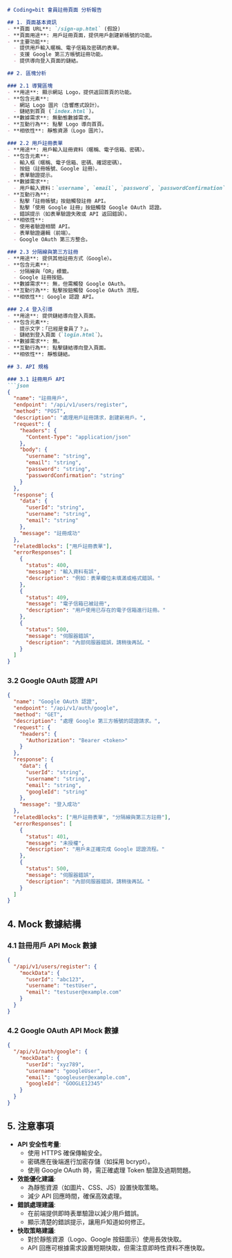 ```markdown
# Coding∞bit 會員註冊頁面 分析報告

## 1. 頁面基本資訊
- **頁面 URL**: `/sign-up.html` (假設)
- **頁面用途**: 用戶註冊頁面，提供用戶創建新帳號的功能。
- **主要功能**: 
  - 提供用戶輸入暱稱、電子信箱及密碼的表單。
  - 支援 Google 第三方帳號註冊功能。
  - 提供導向登入頁面的鏈結。

## 2. 區塊分析

### 2.1 導覽區塊
- **用途**: 顯示網站 Logo，提供返回首頁的功能。
- **包含元素**: 
  - 網站 Logo 圖片（含響應式設計）。
  - 鏈結到首頁 (`index.html`)。
- **數據需求**: 無動態數據需求。
- **互動行為**: 點擊 Logo 導向首頁。
- **相依性**: 靜態資源（Logo 圖片）。

### 2.2 用戶註冊表單
- **用途**: 用戶輸入註冊資料（暱稱、電子信箱、密碼）。
- **包含元素**: 
  - 輸入框（暱稱、電子信箱、密碼、確認密碼）。
  - 按鈕（註冊帳號、Google 註冊）。
  - 表單驗證提示。
- **數據需求**: 
  - 用戶輸入資料：`username`, `email`, `password`, `passwordConfirmation`。
- **互動行為**:
  - 點擊「註冊帳號」按鈕觸發註冊 API。
  - 點擊「使用 Google 註冊」按鈕觸發 Google OAuth 認證。
  - 錯誤提示（如表單驗證失敗或 API 返回錯誤）。
- **相依性**: 
  - 使用者驗證相關 API。
  - 表單驗證邏輯（前端）。
  - Google OAuth 第三方整合。

### 2.3 分隔線與第三方註冊
- **用途**: 提供其他註冊方式（Google）。
- **包含元素**: 
  - 分隔線與「OR」標籤。
  - Google 註冊按鈕。
- **數據需求**: 無，但需觸發 Google OAuth。
- **互動行為**: 點擊按鈕觸發 Google OAuth 流程。
- **相依性**: Google 認證 API。

### 2.4 登入引導
- **用途**: 提供鏈結導向登入頁面。
- **包含元素**: 
  - 提示文字：「已經是會員了？」。
  - 鏈結到登入頁面（`login.html`）。
- **數據需求**: 無。
- **互動行為**: 點擊鏈結導向登入頁面。
- **相依性**: 靜態鏈結。

## 3. API 規格

### 3.1 註冊用戶 API
```json
{
  "name": "註冊用戶",
  "endpoint": "/api/v1/users/register",
  "method": "POST",
  "description": "處理用戶註冊請求，創建新用戶。",
  "request": {
    "headers": {
      "Content-Type": "application/json"
    },
    "body": {
      "username": "string",
      "email": "string",
      "password": "string",
      "passwordConfirmation": "string"
    }
  },
  "response": {
    "data": {
      "userId": "string",
      "username": "string",
      "email": "string"
    },
    "message": "註冊成功"
  },
  "relatedBlocks": ["用戶註冊表單"],
  "errorResponses": [
    {
      "status": 400,
      "message": "輸入資料有誤",
      "description": "例如：表單欄位未填滿或格式錯誤。"
    },
    {
      "status": 409,
      "message": "電子信箱已被註冊",
      "description": "用戶使用已存在的電子信箱進行註冊。"
    },
    {
      "status": 500,
      "message": "伺服器錯誤",
      "description": "內部伺服器錯誤，請稍後再試。"
    }
  ]
}
```

### 3.2 Google OAuth 認證 API
```json
{
  "name": "Google OAuth 認證",
  "endpoint": "/api/v1/auth/google",
  "method": "GET",
  "description": "處理 Google 第三方帳號的認證請求。",
  "request": {
    "headers": {
      "Authorization": "Bearer <token>"
    }
  },
  "response": {
    "data": {
      "userId": "string",
      "username": "string",
      "email": "string",
      "googleId": "string"
    },
    "message": "登入成功"
  },
  "relatedBlocks": ["用戶註冊表單", "分隔線與第三方註冊"],
  "errorResponses": [
    {
      "status": 401,
      "message": "未授權",
      "description": "用戶未正確完成 Google 認證流程。"
    },
    {
      "status": 500,
      "message": "伺服器錯誤",
      "description": "內部伺服器錯誤，請稍後再試。"
    }
  ]
}
```

## 4. Mock 數據結構
### 4.1 註冊用戶 API Mock 數據
```json
{
  "/api/v1/users/register": {
    "mockData": {
      "userId": "abc123",
      "username": "testUser",
      "email": "testuser@example.com"
    }
  }
}
```

### 4.2 Google OAuth API Mock 數據
```json
{
  "/api/v1/auth/google": {
    "mockData": {
      "userId": "xyz789",
      "username": "googleUser",
      "email": "googleuser@example.com",
      "googleId": "GOOGLE12345"
    }
  }
}
```

## 5. 注意事項
- **API 安全性考量**:
  - 使用 HTTPS 確保傳輸安全。
  - 密碼應在後端進行加密存儲（如採用 bcrypt）。
  - 使用 Google OAuth 時，需正確處理 Token 驗證及過期問題。
- **效能優化建議**:
  - 為靜態資源（如圖片、CSS、JS）設置快取策略。
  - 減少 API 回應時間，確保高效處理。
- **錯誤處理建議**:
  - 在前端提供即時表單驗證以減少用戶錯誤。
  - 顯示清楚的錯誤提示，讓用戶知道如何修正。
- **快取策略建議**:
  - 對於靜態資源（Logo、Google 按鈕圖示）使用長效快取。
  - API 回應可根據需求設置短期快取，但需注意即時性資料不應快取。
```